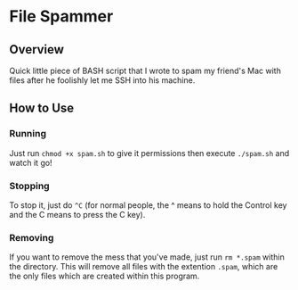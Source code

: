 # File Spammer

## Overview
Quick little piece of BASH script that I wrote to spam my friend's Mac with files after he foolishly let me SSH into his machine.

## How to Use
### Running
Just run `chmod +x spam.sh` to give it permissions then execute `./spam.sh` and watch it go!

### Stopping
To stop it, just do `^C` (for normal people, the ^ means to hold the Control key and the C means to press the C key).

### Removing
If you want to remove the mess that you've made, just run `rm *.spam` within the directory. This will remove all files with the extention `.spam`, which are the only files which are created within this program.
